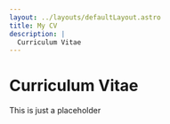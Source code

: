 ```yaml
---
layout: ../layouts/defaultLayout.astro
title: My CV
description: |
  Curriculum Vitae
---
```


# Curriculum Vitae

This is just a placeholder